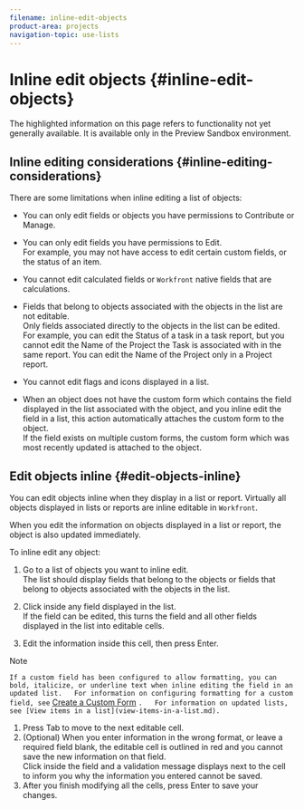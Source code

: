 ```yaml
---
filename: inline-edit-objects
product-area: projects
navigation-topic: use-lists
---
```





# Inline edit objects {#inline-edit-objects}

The highlighted information on this page refers to functionality not yet generally available. It is available only in the Preview Sandbox environment.


## Inline editing considerations {#inline-editing-considerations}

There are some limitations when inline editing a list of objects:



* You can only edit fields or objects you have permissions to Contribute or Manage.
* You can only edit fields you have permissions to Edit.  
  For example, you may not have access to edit certain custom fields, or the status of an item.
* You cannot edit calculated fields or `Workfront` native fields that are calculations.&nbsp;
* Fields that belong to objects associated with the objects in the list are not editable.   
  Only fields associated directly to the objects in the list can be edited.  
  For example, you can edit the Status of a task in a task report, but you cannot edit the Name of the Project the Task is associated with in the same report. You can edit the Name of the Project only in a Project report.&nbsp;

* You cannot edit flags and icons displayed in a list.&nbsp;
* When an object does not have the custom form which contains the field displayed in the list associated with the object, and you inline edit the field in a list, this action automatically attaches the custom form to the object.  
  If the field exists on multiple custom forms, the custom form which was most recently updated is attached to the object.




## Edit objects inline {#edit-objects-inline}

You can edit objects inline when they display in a list or report. Virtually all objects displayed in lists or reports are inline editable in `Workfront`.


When you edit the information on objects displayed in a list or report, the object is also updated immediately.&nbsp;


To inline edit any object:



1. Go to a list of objects you want to inline edit.  
   The list should display fields that belong to the objects or fields that belong to objects associated with the objects in the list.&nbsp;&nbsp;
1. Click inside any field displayed in the list.  
   If the field can be edited, this turns the field and all other fields displayed in the list into editable cells.  

1.  Edit the information inside this cell, then press Enter.


   >[!NOTE]
   >
   >`If a custom field has been configured to allow formatting, you can bold, italicize, or underline text when inline editing the field in an updated list.  
   >For information on configuring formatting for a custom field, see` [Create a Custom Form](create-a-custom-form.md) `.  
   >For information on updated lists, see [View items in a list](view-items-in-a-list.md).` 



1. Press Tab to move to the next editable cell.
1. (Optional) When you enter information in the wrong format, or leave a required field blank, the editable cell is outlined in red and you cannot save the new information on that field.  
   Click inside the field and a validation message displays next to the cell to inform you why the information you entered cannot be saved.&nbsp;
1. After you finish modifying all the cells, press Enter to save your changes.&nbsp;


